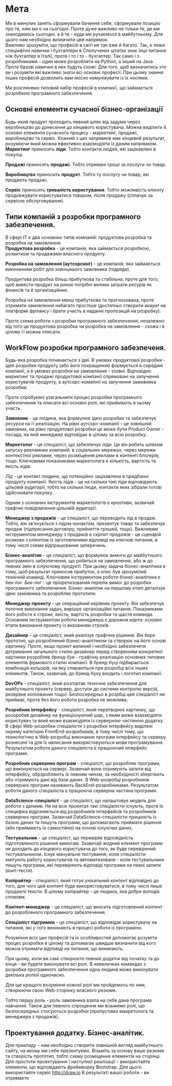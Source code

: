 # Мета
Ми в минулих занять сформували бачення себе, сформували позицію про те, ким ми є на сьогодні. Проте дуже важливо не тільки те, де ми знаходимось сьогодні, а й те - куди ми рухаємося в майбутньому. Для цього нам необхідно визначити цей напрямок.  
Важливо зрозуміти, що професій в світі не так вже й багато. Так, є певні спеціифічні навички і бухгалтери в Сполучених штатах знає інші питання ніж бухгалтер в Італії, проте і то і то - бухгалтер. Так само і з розробниками - один може розробляти на Python, а інший на Java. Проте базові навички в них будуть схожі. Для того, щоб визначитись хто ви і розуміти які важливо знати всі основні професії. При цьому знання інших професій дозволить вам якісно комунікувати із їх носіями.  
  
Ми розглянемо типовий набір професій в компанії, що займається розробкою програмного забезпечення.   

## Основні елементи сучасної бізнес-організації
Будь-який продукт проходить певний шлях від задума через веробництво до донесення до кінцевого користувача.  Можна виділити 4 основні елементи сучасного процесу - маркетинг, продажі, виробництво та сервіс.  Кожний з цих напрямків має кінцевий результат, розуміючи який можна ефективно взаємодіяти із даним напрямком.  
**Маркетинг** приносить  **ліди**. Тобто контакти людей, які зацікавлені в покупці.  
  
**Продажі** приносять **продажі**. Тобто отримані гроші за послуги чи товар.   
  
**Виробництво** приносить **продукт**. Тобто ту послугу чи товар, які продають продажі.  
  
**Сервіс** приносить **тривалість користування**. Тобто можливість клієнту продовжувати користуватися товаром, після продажу (сплачує за сервісне обслуговування).  
  
## Типи компаній з розробки програмного забезпечення.
В сфері ІТ є два основних типів компаній: продуктова розробка та розробка на замовлення.  
**Продуктова розробка** - це компанія, яка займається розробкою, розвитком та продажами власного продукту.  
  
**Розробка на замовлення (аутсорсинг)** - це компанія, яка займається виконанням робіт для зовнішнього замовника (підряди).  
  
Продуктова розробка більш прибуткова та стабільна, проте для того, щоб вивести продукт на ринок потрібні велики затрати ресурів як фінансів та й організаційних.  
  
Розробка на замовлення менш прибуткова та прогнозована, проте отримати замовлення набагато простіше (достатньо створити акаунт на платформі фрілансу і брати участь в наданні пропозицій на розробку).  
  
Проте схема роботи з розробки програмного забезпечення, незалежно від того це продуктова розробка чи розробка на замовлення - схожа і в цілому її можна описати.  

## WorkFlow розробки програмного забезпеченя.
Будь-яка розробка починається з ідеї. В умовах продуктової розробки - ідея розробки продукту (або його покращення) формується в середині компанії, а в умовах розробки на замовлення - ззовні. Відповідно маркетинг та продажі продуктової компанії спрямовані на залучення користувачів продукту, а аутсорс-комапнії на залучення замовника розробки.  
  
Проте спробуємо узагальнити процес розробки програмного забезпечення та описати всі основні ролі, які приймають в ньому участь.  
  
**Замовник** - це людина, яка формулює ідею розробки та забезпечує ресурси на її реалізацію. На рівні аутсорс-компанії - це зовнішній замовник, на рівні продуктової розробки це може бути Product Owner - посада, на якій менеджер відповідає в цілому за всю розробку.  
  
**Маркетолог** - це спеціаліст, що забезпечує ліди. Це він робить шляхом запуску рекламних компаній: в соціальних мережах, через мережи контекстної реклами, через розміщення реклами в контенті блогерів, тощо. Ключовими показниками маркетолога є кількість, вартість та якість лідів.  
  
*Лід* - це контакт людини, що потенційно зацікавлена в придбанні продукту компанії.  Якість лідів - це на скільки такі ліди відповідають цільовій аудиторії, тобто на скільки люди, контакти яких зібрали готові здійснювати покупку.  
  
Одним з основних інструментів маркетологів є *креативи*, зазвичай графічні повідомлення цільовій аудиторії.  
  
**Менеджер з продажів** - це спеціаліст, що переводить лід в продаж. Тобто, він зв'яхується з лідом-конактом, презентує товар та забезпечує продаж (підприсання договору, прийняття грошей, тощо).  Важливим інструментом менеджеру з продажів є *скрпит продажів* - це сценарій розмови з клієнтом із заготовленими відповіді на ключові питання, в тому числі схеми відпрацювання заперечень.  
  
**Бізнес-аналітик** - це спеціаліст, що формулює вимоги до майбутнього програмного забезпечення, що робиться на замовлення, або ж до певних змін в існуючому продукті. При цьому задача бізнес-аналітика в тому, щоб результат приносив прибуток, а опис був зрозумілий технічній команді. Ключовим інструментом роботи бізнес-аналітика є бек-лог. *Бек-лог* - це пріоретизований перелік вимог до розробки програмного забезпечення.  Бізнес-аналітик на першому етапі деталізує ідею замовника та розробляє прототипи.  
  
**Менеджер-проекту** - це операційний керівник проекту. Він забезпечує поточне виконання задач, вирішує організаційні питання. Показниками його роботи є строки, якість, вартість розробки та щастя команди. Основним інструментом роботи менеджера є *дорожня карта*: основні етапи виконання проекту із вказанням строків.  
  
**Дизайнер** - це спеціаліст, який реалізує графічне рішення. Він бере прототип, що розроблений бізнес-аналітиком та створює на його основі картинку. Проте, якщо проект великий і необхідно забезпечити дотримання загального стилю дизайнер перед створенням конкретної картинки розробляє *бренд-бук* - графічну реалізацію основних типових елементів фірмового стилю компанії. В бренд-буці підбирається комбінація кольорів, на яку спираються при розробці всіх інших елементів. Також, зазвичай, до бренд-буку входить і логотип компанії.  
  
**DevOPs** - спеціаліст, який розгортає технічне забезпечення для майбутнього проекту (сервер, доступи до системи контролю версій, резервне копіювання тощо). Безпосередньо в розрбці цей спеціаліст не приймає, проте без його роботи розробка не можлива.  
  
**Розробник інтерфейсу** - спеціаліст, який перетворює картинку, що розоробив дизайнер на функціонуючий шар, з яким може взаємодіяти користувач та який може взаємодіяти із серверною частиною додатку. В сфері Web-розробки спеціалісти з розробки інтерфейсу виділені окрему категорю FrontEnd-розробників, в тому числі тому, що технологічно в Web-розробці виконання програм інтерфейсу та серверу рознесені та для їх написання використовуються мови програмування. Результатом роботи даного спеціаліста є працюючий інтерфейс програми.  
  
**Розробник серверних програм** - спеціалсіт, що розробляє програми, що виконуються на сервері. Зазвичай вони отримують запити від інтерфейсу, обрзробляють їх певним чином, за необхідності зберігають або отримують дані від бази даних. В Web-розробці розробників серверних програм називають BackEnd-розробниками.   Результатом роботи даного спеціаліста є працююча серверна частина програми.  
  
**DataScience-спеціаліст** - це спеціаліст, що налаштовує модель для роботи з даними. Не на всіх проектах такі спеціалісти існують, проте їх специфіка відрізняється від розробників інтерфейсів та розробників серверних програм. Зазвичай DataScience-спеціалісти прицюють із базою даних та пишуть програми, що допомагають приймати рішення (або приймають їх самостійно) на основі існуючих даних.  
  
**Тестувальник** - це спеціаліст, що перевіряє відповідність підготовленого рішення вимогам. Зазвичай жодний елемент програми не доходить до кінцевого користувача до того, як буде перевірений тестувальником. Існує мануальне тестування, коли спеціалісти емітують работу користувачів та автоматизоване - коли тестувальники пишуть програми, які перевіряють відповіді програми на певні запити (юніт-тести).  
  
**Копірайтер** - спеціаліст, який готує унікальний контент відповідно до того, для чого цей контент буде використовуватися, в тому числі пише продаючі тексти. В цілому копірайтер - це людина, яка добре володіє слововм.  
  
**Контент-менеджер** - це спеціаліст, що вносить підготовлений контент до розробленого програмного забезпечення.  
  
**Спеціаліст підтримки** - це спеціаліст, що відповідає користувачу на питання, які у того виникають в процесі роботи із програмою.  
  
Розуміння всіх цих професій та їх особливостей допомогає розуміти процес розробки в цілому та допомагає швидше визначити від кого можна отримати відповіді на питання, що виникають.  
  
При цьому, коли ви самі створюєте певний додаток від початку та до кінця - ви будете виконувати всі ролі.  В невеличких командах з розробки програмного забезпечення одна людина може виконувати декілька ролей одночасно.  
  
Для ще кращого розуміння кожної ролі ми пройдемось по ним, створюючи свою Web-сторінку власного резюме.  
  
Тобто першу роль - роль замовника взяла на себе дана програма навчання.  Також для певного спрощення ми візьмемо ролі, що безпосередньо стосуються розробки (пропустимо макретолога та менеджера з продажів).  

## Проектування додатку. Бізнес-аналітик.
Для прикладу - нам необхідно створити зовнішній вигляд майбутнього сайту, на якому ми себе презентуємо. Візьміть за основу ваше резюме та створість прототип, тобто схему розміщення елементів на сторінці. Для простоти проектування і наступної реалізації - використайте елементи, що відповідають фреймворку Bootstrap. Для цього використайте сервіс http://draw.io 
В результаті вашої роботи - ви отримаєте 



